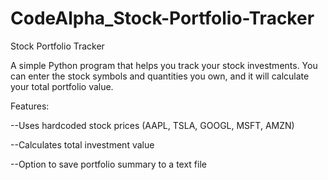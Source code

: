 # CodeAlpha_Stock-Portfolio-Tracker
Stock Portfolio Tracker

A simple Python program that helps you track your stock investments.
You can enter the stock symbols and quantities you own, and it will calculate your total portfolio value.

Features:

--Uses hardcoded stock prices (AAPL, TSLA, GOOGL, MSFT, AMZN)

--Calculates total investment value

--Option to save portfolio summary to a text file
